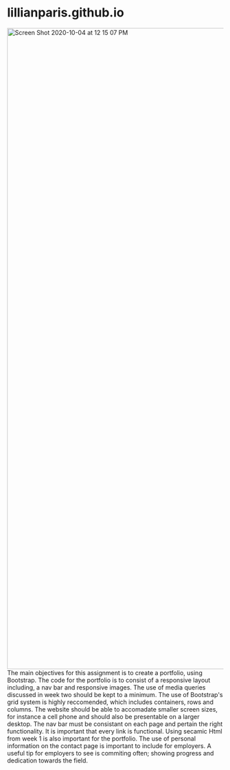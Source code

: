 # lillianparis.github.io

<img width="1492" alt="Screen Shot 2020-10-04 at 12 15 07 PM" src="https://user-images.githubusercontent.com/62733242/95025000-6575fb00-063b-11eb-8c3a-f4b7c14c1c44.png">
The main objectives for this assignment is to create a portfolio, using Bootstrap.
The code for the portfolio is to consist of a responsive layout including, a nav
bar and responsive images. The use of media queries discussed in week two should
be kept to a minimum. The use of Bootstrap's grid system is highly reccomended, which includes containers, rows and columns. 
The website should be able to accomadate smaller screen sizes, for instance a cell phone and should also
be presentable on a larger desktop. The nav bar must be consistant on each page
and pertain the right functionality. It is important that every link is functional. Using secamic Html from week 1 is also important for the portfolio.
The use of personal information on the contact page is important to include for
employers. A useful tip for employers to see is commiting often; showing progress and dedication towards the field. 